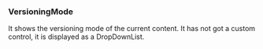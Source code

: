 ### VersioningMode

It shows the versioning mode of the current content. It has not got a custom control, it is displayed as a DropDownList.